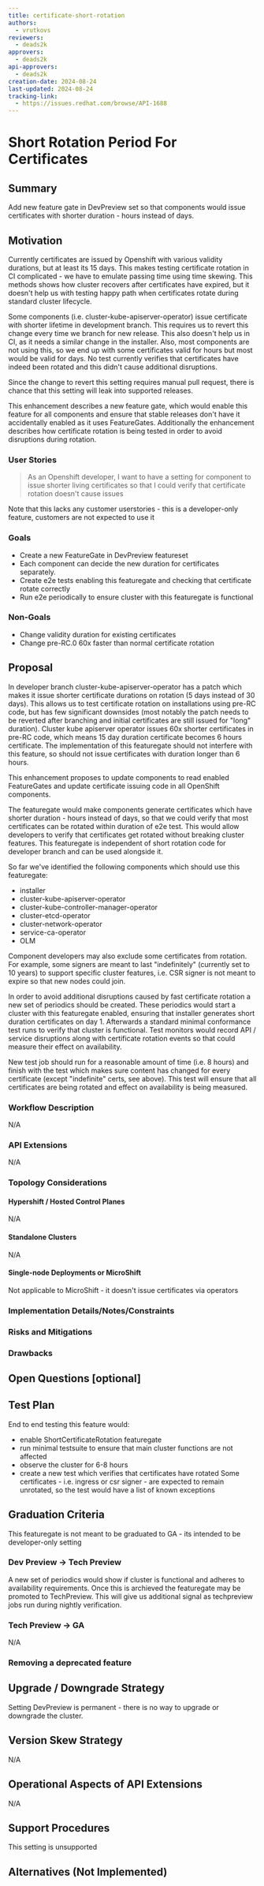 ```yaml
---
title: certificate-short-rotation
authors:
  - vrutkovs
reviewers:
  - deads2k
approvers:
  - deads2k
api-approvers:
  - deads2k
creation-date: 2024-08-24
last-updated: 2024-08-24
tracking-link:
  - https://issues.redhat.com/browse/API-1688
---
```


# Short Rotation Period For Certificates

## Summary

Add new feature gate in DevPreview set so that components would issue certificates with shorter
duration - hours instead of days.

## Motivation

Currently certificates are issued by Openshift with various validity durations, but at least its 15
days. This makes testing certificate rotation in CI complicated - we have to emulate passing time
using time skewing. This methods shows how cluster recovers after certificates have expired, but
it doesn't help us with testing happy path when certificates rotate during standard cluster lifecycle.

Some components (i.e. cluster-kube-apiserver-operator) issue certificate with shorter lifetime in
development branch. This requires us to revert this change every time we branch for new release.
This also doesn't help us in CI, as it needs a similar change in the installer.
Also, most components are not using this, so we end up with some certificates valid for hours but
most would be valid for days. No test currently verifies that certificates have indeed been
rotated and this didn't cause additional disruptions.

Since the change to revert this setting requires manual pull request, there is chance that this
setting will leak into supported releases.

This enhancement describes a new feature gate, which would enable this feature for all components
and ensure that stable releases don't have it accidentally enabled as it uses FeatureGates.
Additionally the enhancement describes how certificate rotation is being tested in order to
avoid disruptions during rotation.

### User Stories

> As an Openshift developer, I want to have a setting for component to issue shorter living
> certificates so that I could verify that certificate rotation doesn't cause issues

Note that this lacks any customer userstories - this is a developer-only feature, customers are
not expected to use it

### Goals

* Create a new FeatureGate in DevPreview featureset
* Each component can decide the new duration for certificates separately.
* Create e2e tests enabling this featuregate and checking that certificate rotate correctly
* Run e2e periodically to ensure cluster with this featuregate is functional

### Non-Goals

* Change validity duration for existing certificates
* Change pre-RC.0 60x faster than normal certificate rotation

## Proposal

In developer branch cluster-kube-apiserver-operator has a patch which makes it issue shorter
certificate durations on rotation (5 days instead of 30 days). This allows us to test certificate
rotation on installations using pre-RC code, but has few significant downsides (most notably
the patch needs to be reverted after branching and initial certificates are still issued for "long"
duration). Cluster kube apiserver operator issues 60x shorter certificates in pre-RC code, which
means 15 day duration certificate becomes 6 hours certificate. The implementation of this featuregate
should not interfere with this feature, so should not issue certificates with duration longer than
6 hours.

This enhancement proposes to update components to read enabled FeatureGates and
update certificate issuing code in all OpenShift components.

The featuregate would make components generate certificates which have shorter duration - hours
instead of days, so that we could verify that most certificates can be rotated within duration of
e2e test. This would allow developers to verify that certificates get rotated without breaking
cluster features. This featuregate is independent of short rotation code for developer branch
and can be used alongside it.

So far we've identified the following components which should use this featuregate:
* installer
* cluster-kube-apiserver-operator
* cluster-kube-controller-manager-operator
* cluster-etcd-operator
* cluster-network-operator
* service-ca-operator
* OLM

Component developers may also exclude some certificates from rotation.
For example, some signers are meant to last "indefinitely" (currently set to 10 years)
to support specific cluster features, i.e. CSR signer is not meant to expire so that
new nodes could join.

In order to avoid additional disruptions caused by fast certificate rotation a new set of
periodics should be created. These periodics would start a cluster with this featuregate enabled,
ensuring that installer generates short duration certificates on day 1.
Afterwards a standard minimal conformance test runs to verify that cluster is functional. Test
monitors would record API / service disruptions along with certificate rotation events so that
could measure their effect on availability.

New test job should run for a reasonable amount of time (i.e. 8 hours) and finish with the test
which makes sure content has changed for every certificate (except "indefinite" certs, see above).
This test will ensure that all certificates are being rotated and effect on availability is being
measured.

### Workflow Description

N/A

### API Extensions

N/A

### Topology Considerations

#### Hypershift / Hosted Control Planes

N/A

#### Standalone Clusters

N/A

#### Single-node Deployments or MicroShift

Not applicable to MicroShift - it doesn't issue certificates via operators

### Implementation Details/Notes/Constraints


### Risks and Mitigations


### Drawbacks


## Open Questions [optional]


## Test Plan

End to end testing this feature would:
* enable ShortCertificateRotation featuregate
* run minimal testsuite to ensure that main cluster functions are not affected
* observe the cluster for 6-8 hours
* create a new test which verifies that certificates have rotated
  Some certificates - i.e. ingress or csr signer - are expected to remain unrotated, so the test
  would have a list of known exceptions

## Graduation Criteria

This featuregate is not meant to be graduated to GA - its intended to be developer-only setting

### Dev Preview -> Tech Preview
A new set of periodics would show if cluster is functional and adheres to availability requirements.
Once this is archieved the featuregate may be promoted to TechPreview. This will give us additional
signal as techpreview jobs run during nightly verification.

### Tech Preview -> GA
N/A

### Removing a deprecated feature


## Upgrade / Downgrade Strategy

Setting DevPreview is permanent - there is no way to upgrade or downgrade the cluster.

## Version Skew Strategy

N/A

## Operational Aspects of API Extensions

N/A

## Support Procedures

This setting is unsupported

## Alternatives (Not Implemented)
